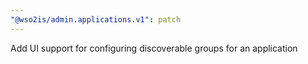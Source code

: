 ```yaml
---
"@wso2is/admin.applications.v1": patch
---
```


Add UI support for configuring discoverable groups for an application
